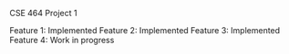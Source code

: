 CSE 464 Project 1

Feature 1: Implemented
Feature 2: Implemented 
Feature 3: Implemented
Feature 4: Work in progress

